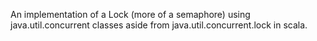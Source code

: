 An implementation of a Lock (more of a semaphore) using java.util.concurrent classes aside
from java.util.concurrent.lock in scala.

